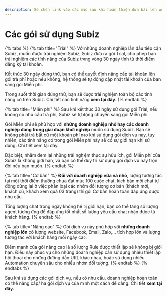 ```yaml
---
description: Sẽ chèn link vào các mục sau khi hoàn thiện đưa bài lên web
---
```


# Các gói sử dụng Subiz



{% tabs %}
{% tab title="Trial" %}
Với những doanh nghiệp lần đầu tiếp cận Subiz, muốn được trải nghiệm Subiz, Subiz đưa ra gói Trial, cho phép bạn trải nghiệm các tính năng của Subiz trong vòng 30 ngày tính từ thời điểm đăng ký tài khoản.

Kết thúc 30 ngày dùng thử, bạn có thể quyết định nâng cấp tài khoản lên gói trả phí hoặc nếu không, hệ thống sẽ tự động cập nhật tài khoản của bạn sang gói Miễn phí.

Trong suốt thời gian dùng thử, bạn sẽ được trải nghiệm toàn bộ các tính năng có trên Subiz. Chi tiết các tính năng **xem tại đây**.
{% endtab %}

{% tab title="Miễn phí" %}
Sau khi kết thúc 30 ngày sử dụng gói Trial, nếu không có nhu cầu trả phí, Subiz sẽ tự động chuyển sang gói Miễn phí.

Gói Miễn phí sẽ phù hợp với **những doanh nghiệp nhỏ hay các doanh nghiệp đang trong giai đoạn khởi nghiệp** muốn sử dụng Subiz. Bạn sẽ không phải trả bất cứ một khoản phí nào khi sử dụng gói dịch vụ này, tuy nhiên, các tính năng có trong gói Miễn phí này sẽ có sự giới hạn khi sử dụng. Chi tiết xem tại đây.

Đặc biệt, nhằm đem lại những trải nghiệm thực sự hữu ích, gói Miễn phí của Subiz là không giới hạn, và bạn có thể duy trì sử dụng gói dịch vụ này trọn đời nếu bạn muốn.
{% endtab %}

{% tab title="Cơ bản" %}
**Đối với doanh nghiệp vừa và nhỏ**, lượng tương tác tại một thời điểm thường chưa đạt mức 100 cuộc chat, kịch bản mời chat tự động dừng lại ở việc phân loại các nhóm đối tượng cơ bản \(khách mới, khách cũ, khách xem quá 03 trang\) thì gói Cơ bản hoàn toàn đáp ứng được nhu cầu.

Tổng lượng chat trong ngày không hề bị giới hạn, bạn có thể tăng số lượng agent tương ứng để đáp ứng tốt nhất số lượng yêu cầu chat nhận được từ khách hàng.
{% endtab %}

{% tab title="Nâng cao" %}
Gói dịch vụ này phù hợp với **những doanh nghiệp lớn** có lượng website, Facebook, Email, Zalo,... tích hợp lớn và lượng tương tác với khách hàng mỗi ngày cao.

Điểm mạnh của gói nâng cao là số lượng Rule được thiết lập sẽ không bị giới hạn. Điều này phục vụ cho những doanh nghiệp cần sử dụng nhiều thiết lập hội thoại cho những đường dẫn URL khác nhau, hoặc sử dụng nhiều Automation chuyên sâu cho nhiều nhóm đối tượng.
{% endtab %}
{% endtabs %}

Sau khi sử dụng các gói dịch vụ, nếu có nhu cầu, doanh nghiệp hoàn toàn có thể nâng cấp/ hạ gói dịch vụ của mình một cách dễ dàng. Chi tiết **xem tại đây.**


